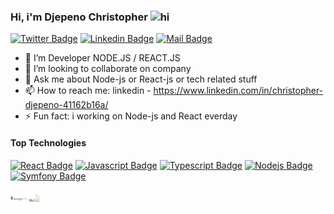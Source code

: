### Hi, i'm Djepeno Christopher <img src="https://user-images.githubusercontent.com/1303154/88677602-1635ba80-d120-11ea-84d8-d263ba5fc3c0.gif" width="28px" alt="hi">

[![Twitter Badge](https://img.shields.io/badge/-@DjepenoC-1ca0f2?style=flat&labelColor=1ca0f1&logo=twitter&logoColor=white&link=https://twitter.com/DjepenoC)](https://twitter.com/DjepenoC) [![Linkedin Badge](https://img.shields.io/badge/-Christopher-0e76a8?style=flat&labelColor=0e76a8&logo=linkedin&logoColor=white)](https://www.linkedin.com/in/christopher-djepeno-41162b16a//) [![Mail Badge](https://img.shields.io/badge/-@Cdjepeno-e84393?style=flat&labelColor=e84393&logo=instagram&logoColor=white)](https://instagram.com/cdjepeno) 

- 🌱 I’m Developer NODE.JS / REACT.JS
- 👯 I’m looking to collaborate on company
- 💬 Ask me about Node-js or React-js or tech related stuff 
- 📫 How to reach me: linkedin - https://www.linkedin.com/in/christopher-djepeno-41162b16a/
- ⚡ Fun fact: i working on Node-js and React everday


#### Top Technologies

<!-- TODO: Make technologies links takes you to repositories -->

[![React Badge](https://img.shields.io/badge/-React-61DBFB?style=for-the-badge&labelColor=black&logo=react&logoColor=61DBFB)](#) [![Javascript Badge](https://img.shields.io/badge/-Javascript-F0DB4F?style=for-the-badge&labelColor=black&logo=javascript&logoColor=F0DB4F)](#) [![Typescript Badge](https://img.shields.io/badge/-Typescript-007acc?style=for-the-badge&labelColor=black&logo=typescript&logoColor=007acc)](#) [![Nodejs Badge](https://img.shields.io/badge/-Nodejs-3C873A?style=for-the-badge&labelColor=black&logo=node.js&logoColor=3C873A)](#) [![Symfony Badge](https://img.shields.io/badge/-Symfony-black?style=for-the-badge&labelColor=black&logo=symfony&logoColor=white)](#)

<img align="left" alt="MongoDB" width="26px" src="https://raw.githubusercontent.com/github/explore/80688e429a7d4ef2fca1e82350fe8e3517d3494d/topics/mongodb/mongodb.png" />
<img align="left" alt="MySQL" width="26px" src="https://raw.githubusercontent.com/github/explore/80688e429a7d4ef2fca1e82350fe8e3517d3494d/topics/mysql/mysql.png" />





